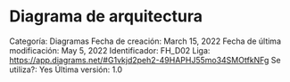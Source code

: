 # Diagrama de arquitectura

Categoría: Diagramas
Fecha de creación: March 15, 2022
Fecha de última modificación: May 5, 2022
Identificador: FH_D02
Liga: https://app.diagrams.net/#G1vkjd2peh2-49HAPHJ55mo34SMOtfkNFg
Se utiliza?: Yes
Última versión: 1.0